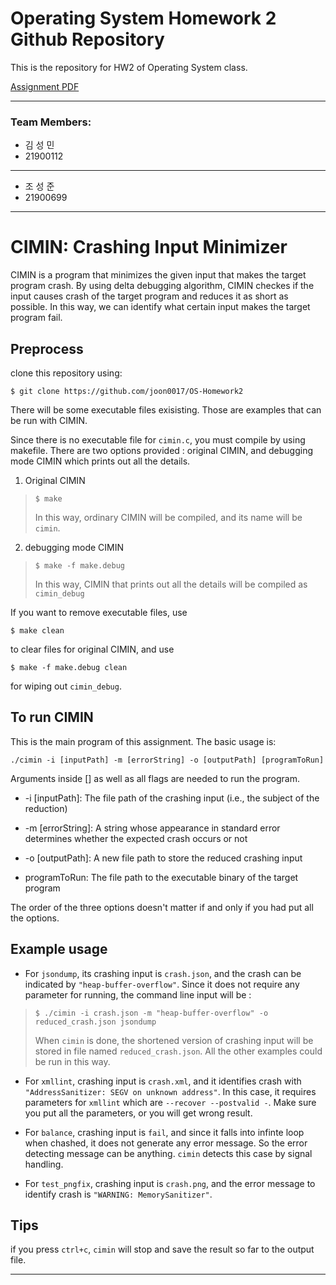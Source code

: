 # Operating System Homework 2 Github Repository

This is the repository for HW2 of Operating System class.

[Assignment PDF](https://github.com/hongshin/OperatingSystem/blob/master/assignments/homework2.pdf)

---

### Team Members:
- 김 성 민
- 21900112
---
- 조 성 준
- 21900699

---

# CIMIN: Crashing Input Minimizer
CIMIN is a program that minimizes the given input that makes the target program crash. By using delta debugging algorithm, CIMIN checkes if the input causes crash of the target program and reduces it as short as possible. In this way, we can identify what certain input makes the target program fail.



## Preprocess

clone this repository using:
```
$ git clone https://github.com/joon0017/OS-Homework2
```

There will be some executable files exisisting. Those are examples that can be run with CIMIN.

Since there is no executable file for `cimin.c`, you must compile by using makefile. There are two options provided : original CIMIN, and debugging mode CIMIN which prints out all the details.

1. Original CIMIN
>```
>$ make
>```
>In this way, ordinary CIMIN will be compiled, and its name will be `cimin`.

2. debugging mode CIMIN
>```
>$ make -f make.debug
>```
>In this way, CIMIN that prints out all the details will be compiled as `cimin_debug`  


If you want to remove executable files, use
```
$ make clean
```
to clear files for original CIMIN, and use
```
$ make -f make.debug clean
```
for wiping out `cimin_debug`.


## To run CIMIN
This is the main program of this assignment. The basic usage is:

```
./cimin -i [inputPath] -m [errorString] -o [outputPath] [programToRun]
```
Arguments inside [] as well as all flags are needed to run the program.

- -i [inputPath]: The file path of the crashing input (i.e., the subject of the reduction)    

- -m [errorString]: A string whose appearance in standard error determines whether the expected crash occurs or not   

- -o [outputPath]: A new file path to store the reduced crashing input   

- programToRun: The file path to the executable binary of the target program 


The order of the three options doesn't matter if and only if you had put all the options.

## Example usage
*   For `jsondump`, its crashing input is `crash.json`, and the crash can be indicated by `"heap-buffer-overflow"`. Since it does not require any parameter for running, the command line input will be :
> ```
>$ ./cimin -i crash.json -m "heap-buffer-overflow" -o reduced_crash.json jsondump
>``` 
> When `cimin` is done, the shortened version of crashing input will be stored in file named `reduced_crash.json`. All the other examples could be run in this way.

* For `xmllint`, crashing input is `crash.xml`, and it identifies crash with `"AddressSanitizer: SEGV on unknown address"`. In this case, it requires parameters for `xmllint` which are `--recover --postvalid -`. Make sure you put all the parameters, or you will get wrong result.

* For `balance`, crashing input is `fail`, and since it falls into infinte loop when chashed, it does not generate any error message. So the error detecting message can be anything. `cimin` detects this case by signal handling. 

 * For `test_pngfix`, crashing input is `crash.png`, and the error message to identify crash is `"WARNING: MemorySanitizer"`. 

## Tips
if you press `ctrl+c`, `cimin` will stop and save the result so far to the output file.

---